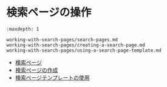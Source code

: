 # 検索ページの操作

```{toctree}
:maxdepth: 1

working-with-search-pages/search-pages.md
working-with-search-pages/creating-a-search-page.md
working-with-search-pages/using-a-search-page-template.md
```

- [検索ページ](working-with-search-pages/search-pages.md)
- [検索ページの作成](working-with-search-pages/creating-a-search-page.md)
- [検索ページテンプレートの使用](working-with-search-pages/using-a-search-page-template.md)
